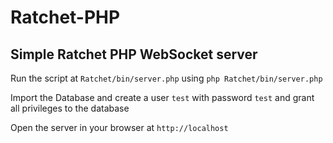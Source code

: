 # Ratchet-PHP

## Simple Ratchet PHP WebSocket server

Run the script at `Ratchet/bin/server.php` using `php Ratchet/bin/server.php`

Import the Database and create a user `test` with password `test` and grant all privileges to the database

Open the server in your browser at `http://localhost`
